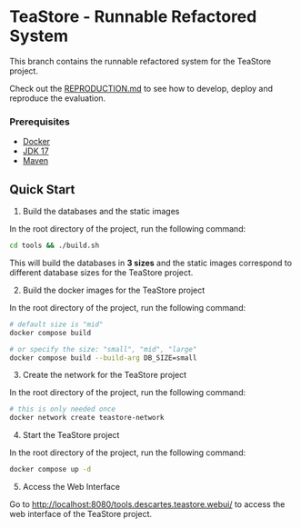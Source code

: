 # TeaStore - Runnable Refactored System

This branch contains the runnable refactored system for the TeaStore project.

Check out the [REPRODUCTION.md](/REPRODUCTION.md) to see how to develop, deploy and reproduce the evaluation.

### Prerequisites

- [Docker](https://docs.docker.com/get-docker/)
- [JDK 17](https://openjdk.org/projects/jdk/17)
- [Maven](https://maven.apache.org/download.cgi)

## Quick Start

1. Build the databases and the static images

In the root directory of the project, run the following command:

```bash
cd tools && ./build.sh
```

This will build the databases in **3 sizes** and the static images correspond to different database sizes for the TeaStore project.

2. Build the docker images for the TeaStore project

In the root directory of the project, run the following command:

```bash
# default size is "mid"
docker compose build

# or specify the size: "small", "mid", "large"
docker compose build --build-arg DB_SIZE=small
```

3. Create the network for the TeaStore project

In the root directory of the project, run the following command:

```bash
# this is only needed once
docker network create teastore-network
```

4. Start the TeaStore project

In the root directory of the project, run the following command:

```bash
docker compose up -d
```

5. Access the Web Interface

Go to [http://localhost:8080/tools.descartes.teastore.webui/](http://localhost:8080/tools.descartes.teastore.webui/) to access the web interface of the TeaStore project.
